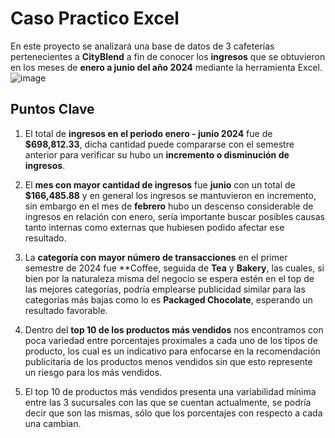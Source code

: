 # Caso Practico Excel
En este proyecto se analizará una base de datos de 3 cafeterías pertenecientes a **CityBlend** a fin de conocer los **ingresos** que se obtuvieron en los meses de **enero a junio del año 2024** mediante la herramienta Excel.
![image](https://github.com/user-attachments/assets/335534d8-2ac9-4b8f-89ea-f01ba5ced4e1)
## Puntos Clave
1. El total de **ingresos en el periodo enero - junio 2024** fue de **$698,812.33**, dicha cantidad puede compararse con el semestre anterior para verificar su hubo un **incremento o disminución de ingresos**.

2. El **mes con mayor cantidad de ingresos** fue **junio** con un total de **$166,485.88** y en general los ingresos se mantuvieron en incremento, sin embargo en el mes de **febrero** hubo un descenso considerable de ingresos en relación con enero, sería importante buscar posibles causas tanto internas como externas que hubiesen podido afectar ese resultado. 

3. La **categoría con mayor número de transacciones** en el primer semestre de 2024 fue **Coffee, seguida de **Tea** y **Bakery**, las cuales, si bien por la naturaleza misma del negocio se espera estén en el top de las mejores categorías, podría emplearse publicidad similar para las categorías más bajas como lo es **Packaged Chocolate**, esperando un resultado favorable.

4. Dentro del **top 10 de los productos más vendidos** nos encontramos con poca variedad entre porcentajes proximales a cada uno de los tipos de producto, los cual es un indicativo para enfocarse en la recomendación publicitaria de los productos menos vendidos sin que esto represente un riesgo para los más vendidos.

5. El top 10 de productos más vendidos presenta una variabilidad mínima entre las 3 sucursales con las que se cuentan actualmente, se podría decir que son las mismas, sólo que los porcentajes con respecto a cada una cambian.

